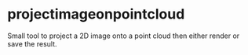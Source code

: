 # projectimageonpointcloud
Small tool to project a 2D image onto a point cloud then either render or save the result.
